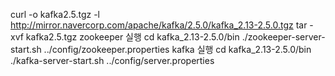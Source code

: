 curl -o kafka2.5.tgz -l http://mirror.navercorp.com/apache/kafka/2.5.0/kafka_2.13-2.5.0.tgz
tar -xvf kafka2.5.tgz
zookeeper 실행
cd  kafka_2.13-2.5.0/bin
./zookeeper-server-start.sh ../config/zookeeper.properties 
kafka 실행
cd  kafka_2.13-2.5.0/bin
./kafka-server-start.sh ../config/server.properties
